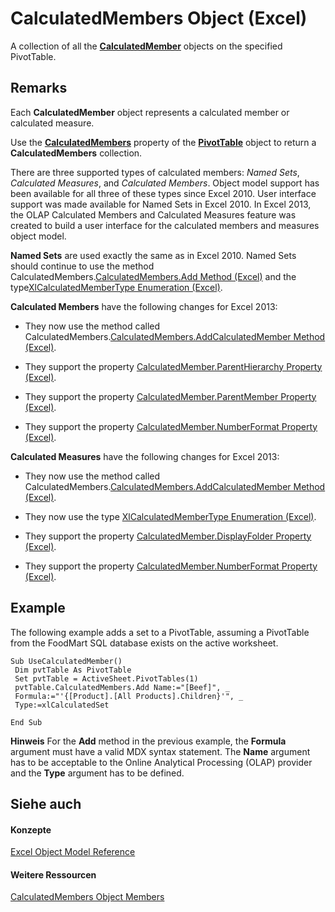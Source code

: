 
# CalculatedMembers Object (Excel)

A collection of all the  **[CalculatedMember](3c664ac6-e2f8-f631-006d-6a16c380641e.md)** objects on the specified PivotTable.


## Remarks

 Each **CalculatedMember** object represents a calculated member or calculated measure.

Use the  **[CalculatedMembers](65e7ffd6-e01d-f8fc-3adb-a1bcb1046fcf.md)** property of the **[PivotTable](a9c1d4a0-78a9-f9a6-6daf-91cb63e45842.md)** object to return a **CalculatedMembers** collection.

There are three supported types of calculated members:  _Named Sets_, _Calculated Measures_, and _Calculated Members_. Object model support has been available for all three of these types since Excel 2010. User interface support was made available for Named Sets in Excel 2010. In Excel 2013, the OLAP Calculated Members and Calculated Measures feature was created to build a user interface for the calculated members and measures object model.

 **Named Sets** are used exactly the same as in Excel 2010. Named Sets should continue to use the method CalculatedMembers.[CalculatedMembers.Add Method (Excel)](8c6591bb-3906-6682-4dc7-89ffc2ae74f3.md) and the type[XlCalculatedMemberType Enumeration (Excel)](b0b2ef28-441f-e979-b26c-0c7e6aec9d87.md).

 **Calculated Members** have the following changes for Excel 2013:


- They now use the method called CalculatedMembers.[CalculatedMembers.AddCalculatedMember Method (Excel)](61e3fdf5-f7e3-9d7f-4449-1f4408251422.md).
    
- They support the property [CalculatedMember.ParentHierarchy Property (Excel)](0e201095-2c2d-98be-0caa-1b57c15c7b01.md).
    
- They support the property [CalculatedMember.ParentMember Property (Excel)](72711256-a4e4-0aa1-64d5-a4342a9ad4a6.md).
    
- They support the property [CalculatedMember.NumberFormat Property (Excel)](26d99f37-07bb-f378-7e6d-330b5a8092c9.md).
    
 **Calculated Measures** have the following changes for Excel 2013:


- They now use the method called CalculatedMembers.[CalculatedMembers.AddCalculatedMember Method (Excel)](61e3fdf5-f7e3-9d7f-4449-1f4408251422.md).
    
- They now use the type [XlCalculatedMemberType Enumeration (Excel)](b0b2ef28-441f-e979-b26c-0c7e6aec9d87.md).
    
- They support the property [CalculatedMember.DisplayFolder Property (Excel)](9ece45d1-4d27-0305-1189-15c414353607.md).
    
- They support the property [CalculatedMember.NumberFormat Property (Excel)](26d99f37-07bb-f378-7e6d-330b5a8092c9.md).
    

## Example

The following example adds a set to a PivotTable, assuming a PivotTable from the FoodMart SQL database exists on the active worksheet.


```
Sub UseCalculatedMember() 
 Dim pvtTable As PivotTable 
 Set pvtTable = ActiveSheet.PivotTables(1)
 pvtTable.CalculatedMembers.Add Name:="[Beef]", _ 
 Formula:="'{[Product].[All Products].Children}'", _ 
 Type:=xlCalculatedSet 
 
End Sub
```


 **Hinweis**  For the  **Add** method in the previous example, the **Formula** argument must have a valid MDX syntax statement. The **Name** argument has to be acceptable to the Online Analytical Processing (OLAP) provider and the **Type** argument has to be defined.


## Siehe auch


#### Konzepte


[Excel Object Model Reference](11ea8598-8a20-92d5-f98b-0da04263bf2c.md)
#### Weitere Ressourcen


[CalculatedMembers Object Members](http://msdn.microsoft.com/library/e16137ed-ca60-0ed9-eb7e-b4ab33d1afcb%28Office.15%29.aspx)